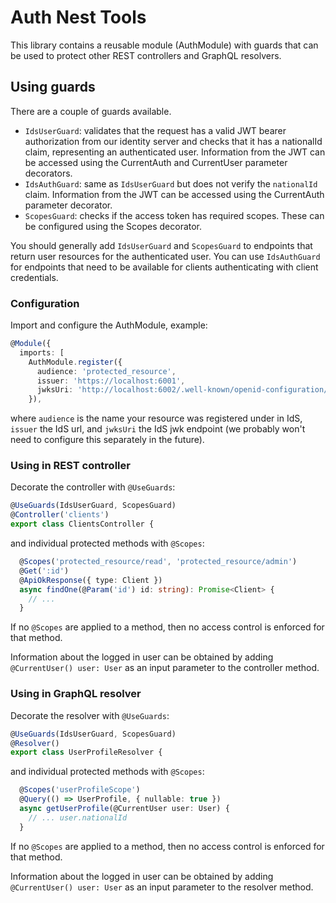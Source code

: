 # Auth Nest Tools

This library contains a reusable module (AuthModule) with guards that can be used to protect other REST controllers and GraphQL resolvers.

## Using guards

There are a couple of guards available.

* `IdsUserGuard`: validates that the request has a valid JWT bearer authorization from our identity server and checks that it has a nationalId claim, representing an authenticated user. Information from the JWT can be accessed using the CurrentAuth and CurrentUser parameter decorators.
* `IdsAuthGuard`: same as `IdsUserGuard` but does not verify the `nationalId` claim. Information from the JWT can be accessed using the CurrentAuth parameter decorator.
* `ScopesGuard`: checks if the access token has required scopes. These can be configured using the Scopes decorator.

You should generally add `IdsUserGuard` and `ScopesGuard` to endpoints that return user resources for the authenticated user. You can use `IdsAuthGuard` for endpoints that need to be available for clients authenticating with client credentials.

### Configuration

Import and configure the AuthModule, example:

```typescript
@Module({
  imports: [
    AuthModule.register({
      audience: 'protected_resource',
      issuer: 'https://localhost:6001',
      jwksUri: 'http://localhost:6002/.well-known/openid-configuration/jwks',
    }),
```

where `audience` is the name your resource was registered under in IdS, `issuer` the IdS url, and `jwksUri` the IdS jwk endpoint (we probably won't need to configure this separately in the future).

### Using in REST controller

Decorate the controller with `@UseGuards`:

```typescript
@UseGuards(IdsUserGuard, ScopesGuard)
@Controller('clients')
export class ClientsController {
```

and individual protected methods with `@Scopes`:

```typescript
  @Scopes('protected_resource/read', 'protected_resource/admin')
  @Get(':id')
  @ApiOkResponse({ type: Client })
  async findOne(@Param('id') id: string): Promise<Client> {
    // ...
  }
```

If no `@Scopes` are applied to a method, then no access control is enforced for that method.

Information about the logged in user can be obtained by adding `@CurrentUser() user: User` as an input parameter to the controller method.

### Using in GraphQL resolver

Decorate the resolver with `@UseGuards`:

```typescript
@UseGuards(IdsUserGuard, ScopesGuard)
@Resolver()
export class UserProfileResolver {
```

and individual protected methods with `@Scopes`:

```typescript
  @Scopes('userProfileScope')
  @Query(() => UserProfile, { nullable: true })
  async getUserProfile(@CurrentUser user: User) {
    // ... user.nationalId
  }
```

If no `@Scopes` are applied to a method, then no access control is enforced for that method.

Information about the logged in user can be obtained by adding `@CurrentUser() user: User` as an input parameter to the resolver method.
